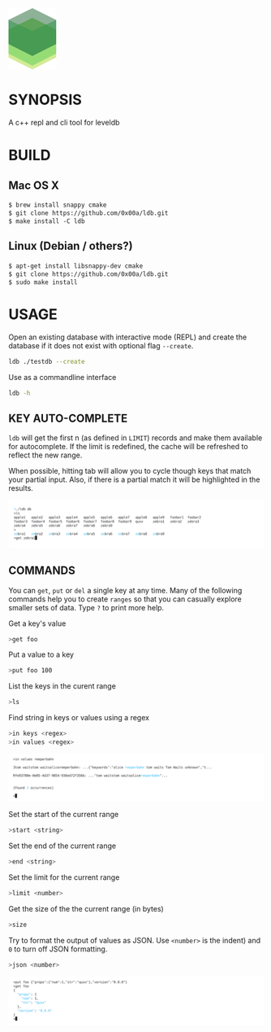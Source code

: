 ![img](/man/logo.png)

# SYNOPSIS
A c++ repl and cli tool for leveldb

# BUILD

## Mac OS X

```cli
$ brew install snappy cmake
$ git clone https://github.com/0x00a/ldb.git
$ make install -C ldb
```

## Linux (Debian / others?)

```cli
$ apt-get install libsnappy-dev cmake
$ git clone https://github.com/0x00a/ldb.git
$ sudo make install
```


# USAGE
Open an existing database with interactive mode (REPL) and create the
database if it does not exist with optional flag `--create`.
```bash
ldb ./testdb --create
```

Use as a commandline interface
```bash
ldb -h
```


## KEY AUTO-COMPLETE
`ldb` will get the first n (as defined in `LIMIT`) records and make them
available for autocomplete. If the limit is redefined, the cache will be
refreshed to reflect the new range.

When possible, hitting tab will allow you to cycle though keys that match
your partial input. Also, if there is a partial match it will be highlighted
in the results.

![img](/man/colors.png)

## COMMANDS
You can `get`, `put` or `del` a single key at any time. Many of the following
commands help you to create `ranges` so that you can casually explore smaller
sets of data. Type `?` to print more help.

Get a key's value
```bash
>get foo
```

Put a value to a key
```bash
>put foo 100
```

List the keys in the curent range
```bash
>ls
```

Find string in keys or values using a regex
```bash
>in keys <regex>
>in values <regex>
```

![img](/man/find.png)

Set the start of the current range
```bash
>start <string>
```

Set the end of the current range
```bash
>end <string>
```

Set the limit for the current range
```bash
>limit <number>
```

Get the size of the the current range (in bytes)
```bash
>size
```

Try to format the output of values as JSON. Use `<number>` is the indent)
and `0` to turn off JSON formatting.

```bash
>json <number>
```

![img](/man/json.png)
